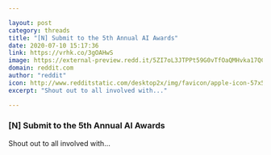 ```yaml
---

layout: post
category: threads
title: "[N] Submit to the 5th Annual AI Awards"
date: 2020-07-10 15:17:36
link: https://vrhk.co/3gOAHwS
image: https://external-preview.redd.it/5ZI7oL3JTPPt59G0vTfOaQMHvka17QCAdFnF87leUeA.jpg?width=64&height=33.5078534031&auto=webp&crop=64:33.5078534031,smart&s=acfe92df72d6cb9d9a77b37a1472ffd22db409bc
domain: reddit.com
author: "reddit"
icon: http://www.redditstatic.com/desktop2x/img/favicon/apple-icon-57x57.png
excerpt: "Shout out to all involved with..."

---
```


### [N] Submit to the 5th Annual AI Awards

Shout out to all involved with...